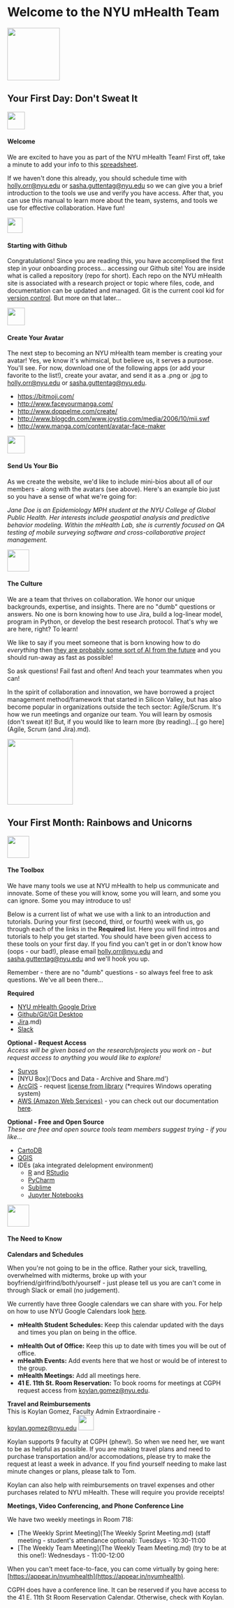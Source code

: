 # Welcome to the NYU mHealth Team

<img src="/Images/nervous.jpg" width="120"> 

## Your First Day: Don't Sweat It

<img src="/Images/cropped-logo_transparent.png" width="40">  

#### Welcome

We are excited to have you as part of the NYU mHealth Team! First off, take a minute to add your info to this [spreadsheet](https://docs.google.com/spreadsheets/d/1oxFE-A4XSGE57QjfEF16QaH1KA5AGuzfP-C-u4MOGOI/edit#gid=0). 

If we haven't done this already, you should schedule time with holly.orr@nyu.edu or sasha.guttentag@nyu.edu so we can give you a brief introduction to the tools we use and verify you have access. After that, you can use this manual to learn more about the team, systems, and tools we use for effective collaboration. Have fun!

<img src="https://github.com/favicon.ico" width="35"> 
 
#### Starting with Github

Congratulations! Since you are reading this, you have accomplised the first step in your onboarding process... accessing our Github site! You are inside what is called a repository (repo for short). Each repo on the NYU mHealth site is associated with a research project or topic where files, code, and documentation can be updated and managed. Git is the current cool kid for [version control](http://git-scm.com/video/what-is-version-control). But more on that later...

<img src="/Images/avatar.ico" width="40"> 
 
#### Create Your Avatar

The next step to becoming an NYU mHealth team member is creating your avatar! Yes, we know it's whimsical, but believe us, it serves a purpose. You'll see. For now, download one of the following apps (or add your favorite to the list!), create your avatar, and send it as a .png or .jpg to holly.orr@nyu.edu or sasha.guttentag@nyu.edu.

- https://bitmoji.com/  
- http://www.faceyourmanga.com/  
- http://www.doppelme.com/create/  
- http://www.blogcdn.com/www.joystiq.com/media/2006/10/mii.swf  
- http://www.manga.com/content/avatar-face-maker  

<img src="https://github.com/nyu-mhealth/Onboarding/blob/master/Images/help-web-button.png" width="40">  

#### Send Us Your Bio

As we create the website, we'd like to include mini-bios about all of our members - along with the avatars (see above). Here's an example bio just so you have a sense of what we're going for:

*Jane Doe is an Epidemiology MPH student at the NYU College of Global Public Health. Her interests include geospatial analysis and predictive behavior modeling. Within the mHealth Lab, she is currently focused on QA testing of mobile surveying software and cross-collaborative project management.* 

<img src="https://github.com/nyu-mhealth/Onboarding/blob/master/Images/brainstorming-icon.png" width="50"> 
 
#### The Culture

We are a team that thrives on collaboration. We honor our unique backgrounds, expertise, and insights. There are no "dumb" questions or answers. No one is born knowing how to use Jira, build a log-linear model, program in Python, or develop the best research protocol. That's why we are here, right? To learn! 

We like to say if you meet someone that is born knowing how to do *everything* then [they are probably some sort of AI from the future](https://en.wikipedia.org/wiki/The_Terminator) and you should run-away as fast as possible! 

So ask questions! Fail fast and often! And teach your teammates when you can!

In the spirit of collaboration and innovation, we have borrowed a project management method/framework that started in Silicon Valley, but has also become popular in organizations outside the tech sector: Agile/Scrum.  It's how we run meetings and organize our team. You will learn by osmosis (don't sweat it)! But, if you would like to learn more (by reading)...[ go here](Agile, Scrum (and Jira).md). 

<img src="/Images/unicorn.jpg" width="150"> 
 
## Your First Month: Rainbows and Unicorns

<img src="/Images/toolbox.png" width="50">  

#### The Toolbox

We have many tools we use at NYU mHealth to help us communicate and innovate. Some of these you will know, some you will learn, and some you can ignore. Some you may introduce to us! 

Below is a current list of what we use with a link to an introduction and tutorials. During your first (second, third, or fourth) week with us, go through each of the links in the **Required** list. Here you will find intros and tutorials to help you get started. You should have been given access to these tools on your first day. If you find you can't get in or don't know how (oops - our bad!), please email holly.orr@nyu.edu and sasha.guttentag@nyu.edu and we'll hook you up.

Remember - there are no "dumb" questions - so always feel free to ask questions. We've all been there...

**Required**  
- [NYU mHealth Google Drive](Docs_and_Data.md)   
- [Github/Git/Git Desktop](Github.md)
- [Jira](Agile).md)
- [Slack](Communicate.md)

**Optional - Request Access**  
*Access will be given based on the research/projects you work on - but request access to anything you would like to explore!*
- [Survos](https://survos.com/)  
- [NYU Box]('Docs and Data - Archive and Share.md')    
- [ArcGIS](https://www.arcgis.com/features/) - request [license from library](http://guides.nyu.edu/c.php?g=276822&p=2845922) (*requires Windows operating system)  
- [AWS (Amazon Web Services)](https://aws.amazon.com/?nc2=h_lg) - you can check out our documentation [here](https://github.com/nyu-mhealth/NYU-AWS).  

**Optional - Free and Open Source**  
*These are free and open source tools team members suggest trying - if you like...*
- [CartoDB](https://cartodb.com/)  
- [QGIS](http://www.qgis.org/en/site/)  
- IDEs (aka integrated delelopment environment)  
  - [R](www.r-project.org) and [RStudio](https://www.rstudio.com/)  
  - [PyCharm](https://www.jetbrains.com/pycharm/)  
  - [Sublime](https://www.sublimetext.com/)  
  - [Jupyter Notebooks](http://jupyter.org/)    

<img src="/Images/spring-desktop-calendar-variant.png" width="50">  

#### The Need to Know

**Calendars and Schedules**    

When you're not going to be in the office. Rather your sick, travelling, overwhelmed with midterms, broke up with your boyfriend/girlfrind/both/yourself - just please tell us you are can't come in through Slack or email (no judgement).    

We currently have three Google calendars we can share with you. For help on how to use NYU Google Calendars look [here](https://www.nyu.edu/life/resources-and-services/information-technology/communication-and-conferencing/nyu-calendar.html).  
 * **mHealth Student Schedules:** Keep this calendar updated with the days and times you plan on being in the office.     
 - **mHealth Out of Office:** Keep this up to date with times you will be out of office.    
 - **mHealth Events:** Add events here that we host or would be of interest to the group.  
 - **mHealth Meetings:** Add all meetings here.  
 - **41 E. 11th St. Room Reservation:** To book rooms for meetings at CGPH request access from koylan.gomez@nyu.edu.  
 
**Travel and Reimbursements**  
This is Koylan Gomez, Faculty Admin Extraordinaire - koylan.gomez@nyu.edu  <img src="/Images/koylan.JPG" width="35">  

Koylan supports 9 faculty at CGPH (phew!). So when we need her, we want to be as helpful as possible. If you are making travel plans and need to purchase transportation and/or accomodations, please try to make the request at least a week in advance. If you find yourself needing to make last minute changes or plans, please talk to Tom.

Koylan can also help with reimbursements on travel expenses and other purchases related to NYU mHealth. These will require you provide receipts!

**Meetings, Video Conferencing, and Phone Conference Line**  

We have two weekly meetings in Room 718:
- [The Weekly Sprint Meeting](The Weekly Sprint Meeting.md) (staff meeting - student's attendance optional): Tuesdays - 10:30-11:00  
- [The Weekly Team Meeting](The Weekly Team Meeting.md) (try to be at this one!): Wednesdays - 11:00-12:00  

When you can't meet face-to-face, you can come virtually by going here: [https://appear.in/nyumhealth](https://appear.in/nyumhealth).

CGPH does have a conference line. It can be reserved if you have access to the 41 E. 11th St Room Reservation Calendar. Otherwise, check with Koylan.
